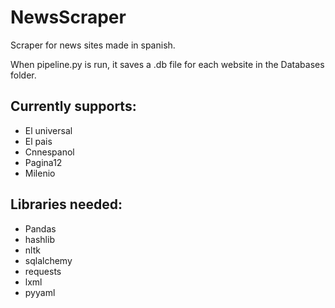 # NewsScraper
Scraper for news sites made in spanish.

When pipeline.py is run, it saves a .db file for each website in the Databases folder.

## Currently supports:

* El universal
* El pais
* Cnnespanol
* Pagina12
* Milenio

## Libraries needed:

* Pandas
* hashlib
* nltk
* sqlalchemy
* requests
* lxml
* pyyaml
